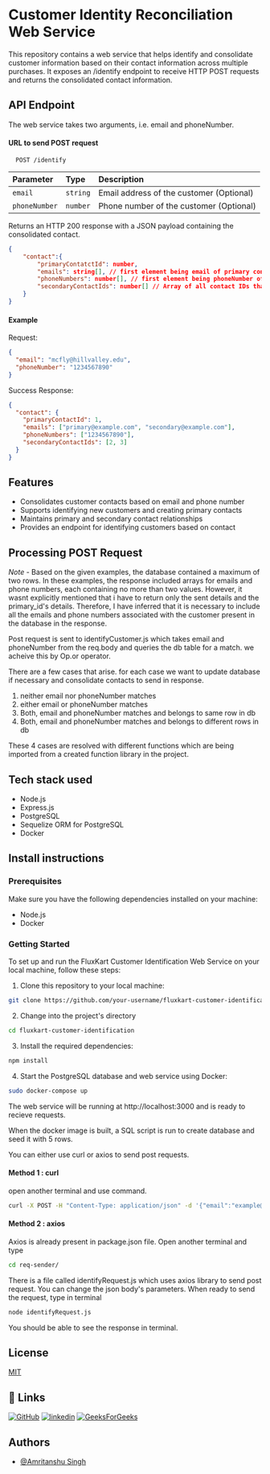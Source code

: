 # Customer Identity Reconciliation Web Service

This repository contains a web service that helps identify and consolidate customer information based on their contact information across multiple purchases. It exposes an /identify endpoint to receive HTTP POST requests and returns the consolidated contact information.

## API Endpoint

The web service takes two arguments, i.e. email and phoneNumber.

#### URL to send POST request

```http
  POST /identify
```

| Parameter     | Type     | Description                              |
| :------------ | :------- | :--------------------------------------- |
| `email`       | `string` | Email address of the customer (Optional) |
| `phoneNumber` | `number` | Phone number of the customer (Optional)  |

Returns an HTTP 200 response with a JSON payload containing the consolidated contact.

```json
{
	"contact":{
		"primaryContatctId": number,
		"emails": string[], // first element being email of primary contact
		"phoneNumbers": number[], // first element being phoneNumber of priary contact
		"secondaryContactIds": number[] // Array of all contact IDs that are "seondary" to the primary contact
	}
}
```

#### Example

Request:

```json
{
  "email": "mcfly@hillvalley.edu",
  "phoneNumber": "1234567890"
}
```

Success Response:

```json
{
  "contact": {
    "primaryContactId": 1,
    "emails": ["primary@example.com", "secondary@example.com"],
    "phoneNumbers": ["1234567890"],
    "secondaryContactIds": [2, 3]
  }
}
```

## Features

- Consolidates customer contacts based on email and phone number
- Supports identifying new customers and creating primary contacts
- Maintains primary and secondary contact relationships
- Provides an endpoint for identifying customers based on contact

## Processing POST Request

_Note_ - Based on the given examples, the database contained a maximum of two rows. In these examples, the response included arrays for emails and phone numbers, each containing no more than two values. However, it wasnt explicitly mentioned that i have to return only the sent details and the primary_id's details. Therefore, I have inferred that it is necessary to include all the emails and phone numbers associated with the customer present in the database in the response.

Post request is sent to identifyCustomer.js which takes email and phoneNumber from the req.body and queries the db table for a match. we acheive this by Op.or operator.

There are a few cases that arise. for each case we want to update database if necessary and consolidate contacts to send in response.

1. neither email nor phoneNumber matches
2. either email or phoneNumber matches
3. Both, email and phoneNumber matches and belongs to same row in db
4. Both, email and phoneNumber matches and belongs to different rows in db

These 4 cases are resolved with different functions which are being imported from a created function library in the project.

## Tech stack used

- Node.js
- Express.js
- PostgreSQL
- Sequelize ORM for PostgreSQL
- Docker

## Install instructions

### Prerequisites

Make sure you have the following dependencies installed on your machine:

- Node.js
- Docker

### Getting Started

To set up and run the FluxKart Customer Identification Web Service on your local machine, follow these steps:

1. Clone this repository to your local machine:

```bash
git clone https://github.com/your-username/fluxkart-customer-identification.git
```

2. Change into the project's directory

```bash
cd fluxkart-customer-identification
```

3. Install the required dependencies:

```bash
npm install
```

4. Start the PostgreSQL database and web service using Docker:

```bash
sudo docker-compose up
```

The web service will be running at http://localhost:3000 and is ready to recieve requests.

When the docker image is built, a SQL script is run to create database and seed it with 5 rows.

You can either use curl or axios to send post requests.

#### Method 1 : curl

open another terminal and use command.

```bash
curl -X POST -H "Content-Type: application/json" -d '{"email":"example@example.com", "phoneNumber":"9947583299"}' http://127.0.0.1:3000/identify -i

```

#### Method 2 : axios

Axios is already present in package.json file.
Open another terminal and type

```bash
cd req-sender/
```

There is a file called identifyRequest.js which uses axios library to send post request. You can change the json body's parameters. When ready to send the request, type in terminal

```bash
node identifyRequest.js
```

You should be able to see the response in terminal.

## License

[MIT](https://choosealicense.com/licenses/mit/)

## 🔗 Links

[![GitHub](https://img.shields.io/badge/github-%23121011.svg?style=for-the-badge&logo=github&logoColor=white)](https://katherineoelsner.com/)
[![linkedin](https://img.shields.io/badge/linkedin-0A66C2?style=for-the-badge&logo=linkedin&logoColor=white)](https://www.linkedin.com/)
[![GeeksForGeeks](https://img.shields.io/badge/GeeksforGeeks-gray?style=for-the-badge&logo=geeksforgeeks&logoColor=35914c)](<(https://katherineoelsner.com/)>)

## Authors

- [@Amritanshu Singh](https://www.github.com/Amritanshu1912)
